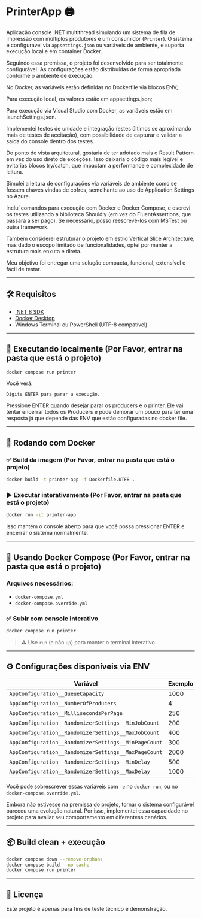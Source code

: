 # PrinterApp 🖨️

Aplicação console .NET multithread simulando um sistema de fila de impressão com múltiplos produtores e um consumidor (`Printer`). O sistema é configurável via `appsettings.json` ou variáveis de ambiente, e suporta execução local e em container Docker.

Seguindo essa premissa, o projeto foi desenvolvido para ser totalmente configurável. As configurações estão distribuídas de forma apropriada conforme o ambiente de execução:

No Docker, as variáveis estão definidas no Dockerfile via blocos ENV;

Para execução local, os valores estão em appsettings.json;

Para execução via Visual Studio com Docker, as variáveis estão em launchSettings.json.

Implementei testes de unidade e integração (estes últimos se aproximando mais de testes de aceitação), com possibilidade de capturar e validar a saída do console dentro dos testes.

Do ponto de vista arquitetural, gostaria de ter adotado mais o Result Pattern em vez do uso direto de exceções. Isso deixaria o código mais legível e evitarias blocos try/catch, que impactam a performance e complexidade de leitura.

Simulei a leitura de configurações via variáveis de ambiente como se fossem chaves vindas de cofres, semelhante ao uso de Application Settings no Azure.

Incluí comandos para execução com Docker e Docker Compose, e escrevi os testes utilizando a biblioteca Shouldly (em vez do FluentAssertions, que passará a ser pago). Se necessário, posso reescrevê-los com MSTest ou outra framework.

Também considerei estruturar o projeto em estilo Vertical Slice Architecture, mas dado o escopo limitado de funcionalidades, optei por manter a estrutura mais enxuta e direta.

Meu objetivo foi entregar uma solução compacta, funcional, extensível e fácil de testar.

---

## 🛠️ Requisitos

- [.NET 8 SDK](https://dotnet.microsoft.com/en-us/download/dotnet/8.0)
- [Docker Desktop](https://www.docker.com/products/docker-desktop/)
- Windows Terminal ou PowerShell (UTF-8 compatível)

---

## 🚀 Executando localmente (Por Favor, entrar na pasta que está o projeto)

```bash
docker compose run printer
```

Você verá:

```
Digite ENTER para parar a execução.
```

Pressione ENTER quando desejar parar os producers e o printer. Ele vai tentar encerrar todos os Producers e pode demorar um pouco para ter uma resposta já que depende das ENV que estão configuradas no docker file.

---

## 🐳 Rodando com Docker

### ✅ Build da imagem (Por Favor, entrar na pasta que está o projeto)

```bash
docker build -t printer-app -f Dockerfile.UTF8 .
```

### ▶️ Executar interativamente (Por Favor, entrar na pasta que está o projeto)

```bash
docker run -it printer-app
```

Isso mantém o console aberto para que você possa pressionar ENTER e encerrar o sistema normalmente.

---

## 🐳 Usando Docker Compose (Por Favor, entrar na pasta que está o projeto)

### Arquivos necessários:

- `docker-compose.yml`
- `docker-compose.override.yml`

### ✅ Subir com console interativo

```bash
docker compose run printer
```

> ⚠️ Use `run` (e não `up`) para manter o terminal interativo.

---

## ⚙️ Configurações disponíveis via ENV

| Variável                                     | Exemplo |
|----------------------------------------------|---------|
| `AppConfiguration__QueueCapacity`            | 1000    |
| `AppConfiguration__NumberOfProducers`        | 4       |
| `AppConfiguration__MillisecondsPerPage`      | 250     |
| `AppConfiguration__RandomizerSettings__MinJobCount` | 200 |
| `AppConfiguration__RandomizerSettings__MaxJobCount` | 400 |
| `AppConfiguration__RandomizerSettings__MinPageCount` | 300 |
| `AppConfiguration__RandomizerSettings__MaxPageCount` | 2000 |
| `AppConfiguration__RandomizerSettings__MinDelay` | 500 |
| `AppConfiguration__RandomizerSettings__MaxDelay` | 1000 |

Você pode sobrescrever essas variáveis com `-e` no `docker run`, ou no `docker-compose.override.yml`.

Embora não estivesse na premissa do projeto, tornar o sistema configurável pareceu uma evolução natural. Por isso, implementei essa capacidade no projeto para avaliar seu comportamento em diferentess cenários.

---

## 📦 Build clean + execução

```bash
docker compose down --remove-orphans
docker compose build --no-cache
docker compose run printer
```

---

## 📄 Licença

Este projeto é apenas para fins de teste técnico e demonstração.